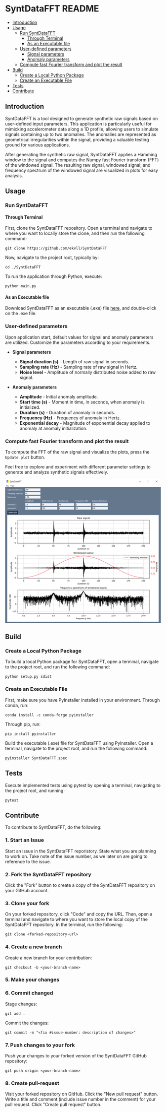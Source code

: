 # SyntDataFFT README

- [Introduction](#introduction)
- [Usage](#usage)
  - [Run SyntDataFFT](#run-syntdatafft)
    - [Through Terminal](#through-terminal)
    - [As an Executable file](#as-an-executable-file)
  - [User-defined parameters](#user-defined-parameters)
    - [Signal parameters](#signal-parameters)
    - [Anomaly parameters](#anomaly-parameters)
  - [Compute fast Fourier transform and plot the result](#compute-fast-fourier-transform-and-plot-the-result)
- [Build](#build)
  - [Create a Local Python Package](#create-a-local-python-package)
  - [Create an Executable File](#create-an-executable-file-1)
- [Tests](#tests)
- [Contribute](#contribute)

## Introduction

SyntDataFFT is a tool designed to generate synthetic raw signals based on user-defined input parameters. This application is particularly useful for mimicking accelerometer data along a 1D profile, allowing users to simulate signals containing up to two anomalies. The anomalies are represented as geometrical irregularities within the signal, providing a valuable testing ground for various applications.

After generating the synthetic raw signal, SyntDataFFT applies a Hamming window to the signal and computes the Numpy fast Fourier transform (FFT) of the windowed signal. The resulting raw signal, windowed signal, and frequency spectrum of the windowed signal are visualized in plots for easy analysis.

## Usage

### Run SyntDataFFT

#### Through Terminal
First, clone the SyntDataFFT repository. Open a terminal and navigate to where you want to locally store the clone, and then run the following command:
```
git clone https://github.com/ekvll/SyntDataFFT
```
Now, navigate to the project root, typically by:
```
cd ./SyntDataFFT
```
To run the application through Python, execute:
```
python main.py
```

#### As an Executable file
Download SyntDataFFT as an executable (.exe) file [here](https://nppd.se/syntdatafft/index.html), and double-click on the .exe file.

### User-defined parameters

Upon application start, default values for signal and anomaly parameters are utilized. Customize the parameters according to your requirements.

* __Signal parameters__
    * __Signal duration (s)__ - Length of raw signal in seconds.
    * __Sampling rate (Hz)__ - Sampling rate of raw signal in Hertz.
    * __Noise level__ - Amplitude of normally distributed noise added to raw signal.

* __Anomaly parameters__
    * __Amplitude__ - Initial anomaly amplitude. 
    * __Start time (s)__ - Moment in time, in seconds, when anomaly is initialized.
    * __Duration (s)__ - Duration of anomaly in seconds.
    * __Frequency (Hz)__ - Frequency of anomaly in Hertz.
    * __Exponential decay__ - Magnitude of exponential decay applied to anomaly at anomaly initialization.


### Compute fast Fourier transform and plot the result

To compute the FFT of the raw signal and visualize the plots, press the ```Update plot``` button.

Feel free to explore and experiment with different parameter settings to generate and analyze synthetic signals effectively.

![Alt text](img/syntdatafft.png)

## Build

### Create a Local Python Package

To build a local Python package for SyntDataFFT, open a terminal, navigate to the project root, and run the following command:
```
python setup.py sdist
```

### Create an Executable File

First, make sure you have PyInstaller installed in your environment.
Through conda, run:
```
conda install -c conda-forge pyinstaller
```
Through pip, run:
```
pip install pyinstaller
```

Build the executable (.exe) file for SyntDataFFT using PyInstaller. Open a terminal, navigate to the project root, and run the following command:
```
pyinstaller SyntDataFFT.spec
```

## Tests

Execute implemented tests using pytest by opening a terminal, navigating to the project root, and running:
```
pytest
```

## Contribute

To contribute to SyntDataFFT, do the following:

### 1. Start an Issue
Start an issue in the SyntDataFFT reporistory. State what you are planning to work on. Take note of the issue number, as we later on are going to reference to the issue.
### 2. Fork the SyntDataFFT repository
Click the "Fork" button to create a copy of the SyntDataFFT repository on your GitHub account.
### 3. Clone your fork
On your forked repository, click "Code" and copy the URL. Then, open a terminal and navigate to where you want to store the local copy of the SyntDataFFT repository. In the terminal, run the following:
```
git clone <forked-repository-url>
```
### 4. Create a new branch
Create a new branch for your contribution:
```
git checkout -b <your-branch-name>
```
### 5. Make your changes
### 6. Commit changed
Stage changes:
```
git add .
```
Commit the changes:
```
git commit -m "<fix #issue-number: description of changes>"
``` 
### 7. Push changes to your fork
Push your changes to your forked version of the SyntDataFFT GitHub repository:
```
git push origin <your-branch-name>
```
### 8. Create pull-request
Visit your forked repository on GitHub. Click the "New pull request" button. Write a title and comment (include issue number in the comment) for your pull request. Click "Create pull request" button.
